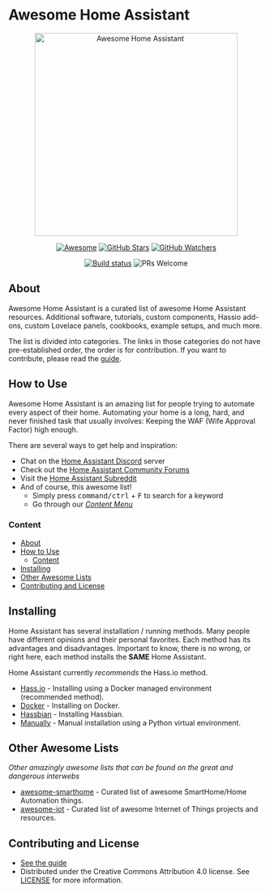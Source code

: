 # Awesome Home Assistant

<div align="center">
  <img width="400" src="https://cdn.rawgit.com/frenck/awesome-home-assistant/master/images/awesome-home-assistant.svg" alt="Awesome Home Assistant">

  [![Awesome](https://awesome.re/badge.svg)](https://awesome.re)
  [![GitHub Stars](https://img.shields.io/github/stars/frenck/awesome-home-assistant.svg?style=social&label=Stars)](https://github.com/frenck/awesome-home-assistant)
  [![GitHub Watchers](https://img.shields.io/github/watchers/frenck/awesome-home-assistant.svg?style=social&label=Watchers)](https://github.com/frenck/awesome-home-assistant)

  [![Build status](https://api.travis-ci.org/frenck/awesome-home-assistant.svg?branch=master)](https://travis-ci.org/frenck/awesome-home-assistant)
  ![PRs Welcome](https://img.shields.io/badge/PRs-welcome-brightgreen.svg)
</div>

## About

Awesome Home Assistant is a curated list of awesome Home Assistant resources.
Additional software, tutorials, custom components, Hassio add-ons,
custom Lovelace panels, cookbooks, example setups, and much more.

The list is divided into categories. The links in those categories do not have
pre-established order, the order is for contribution. If you want to contribute,
please read the [guide](CONTRIBUTING.md).

## How to Use

Awesome Home Assistant is an amazing list for people trying to automate every
aspect of their home. Automating your home is a long, hard, and never finished
task that usually involves: Keeping the WAF (Wife Approval Factor) high enough.

There are several ways to get help and inspiration:

- Chat on the [Home Assistant Discord](https://discord.gg/c5DvZ4e) server
- Check out the [Home Assistant Community Forums](https://community.home-assistant.io/?u=frenck)
- Visit the [Home Assistant Subreddit](https://www.reddit.com/r/homeassistant/)
- And of course, this awesome list!
  - Simply press <kbd>command/ctrl</kbd> + <kbd>F</kbd> to search for a keyword
  - Go through our [_Content Menu_](#content)

### Content

- [About](#about)
- [How to Use](#how-to-use)
  - [Content](#content)
- [Installing](#installing)
- [Other Awesome Lists](#other-awesome-lists)
- [Contributing and License](#contributing-and-license)

## Installing

Home Assistant has several installation / running methods. Many people have
different opinions and their personal favorites. Each method has its
advantages and disadvantages. Important to know, there is no wrong, or right here,
each method installs the **SAME** Home Assistant.

Home Assistant currently _recommends_ the Hass.io method.

* [Hass.io](https://www.home-assistant.io/getting-started/) - Installing using a Docker managed environment (recommended method).
* [Docker](https://www.home-assistant.io/docs/installation/docker/) - Installing on Docker.
* [Hassbian](https://www.home-assistant.io/docs/installation/hassbian/installation/) - Installing Hassbian.
* [Manually](https://www.home-assistant.io/docs/installation/virtualenv/) - Manual installation using a Python virtual environment.

## Other Awesome Lists

_Other amazingly awesome lists that can be found on the great and dangerous interwebs_

* [awesome-smarthome](https://github.com/pfalcon/awesome-smarthome) - Curated list of awesome SmartHome/Home Automation things.
* [awesome-iot](https://github.com/HQarroum/awesome-iot) - Curated list of awesome Internet of Things projects and resources.

## Contributing and License

- [See the guide](CONTRIBUTING.md)
- Distributed under the Creative Commons Attribution 4.0 license. 
  See [LICENSE](LICENSE.md) for more information.
